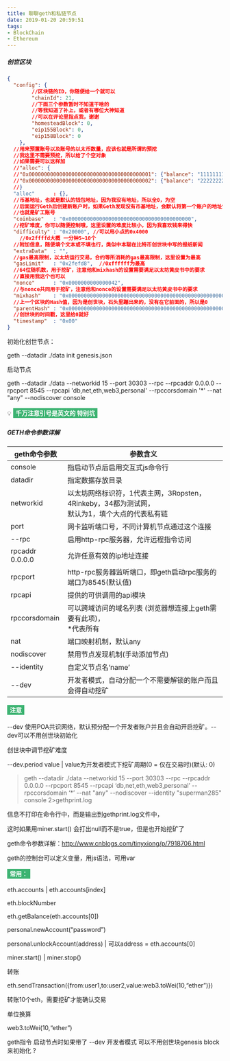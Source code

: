 ```yaml
---
title: 聊聊geth和私链节点
date: 2019-01-20 20:59:51
tags:
- BlockChain
- Ethereum
---
```


##### 创世区块

```json
{
  "config": {
        //区块链的ID，你随便给一个就可以
        "chainId": 21,
        //下面三个参数暂时不知道干啥的
        //等我知道了补上，或者有哪位大神知道
        //可以在评论里指点我，谢谢
        "homesteadBlock": 0,
        "eip155Block": 0,
        "eip158Block": 0
    },
  //用来预置账号以及账号的以太币数量，应该也就是所谓的预挖
  //我这里不需要预挖，所以给了个空对象
  //如果需要可以这样加
  //"alloc": {
  //"0x0000000000000000000000000000000000000001": {"balance": "111111111"},
  //"0x0000000000000000000000000000000000000002": {"balance": "222222222"}
  //}
  "alloc"      : {},
  //币基地址，也就是默认的钱包地址，因为我没有地址，所以全0，为空
  //后面运行Geth后创建新账户时，如果Geth发现没有币基地址，会默认将第一个账户的地址设置为币基地址
  //也就是矿工账号
  "coinbase"   : "0x0000000000000000000000000000000000000000",
  //挖矿难度，你可以随便控制哦，这里设置的难度比较小，因为我喜欢钱来得快
  "difficulty" : "0x20000", //可以用小点的0x4000
    //0x2ffffd大概 一分钟5~10个
  //附加信息，随便填个文本或不填也行，类似中本聪在比特币创世块中写的报纸新闻
  "extraData"  : "",
  //gas最高限制，以太坊运行交易，合约等所消耗的gas最高限制，这里设置为最高
  "gasLimit"   : "0x2fefd8",  //0xffffff为最高
  //64位随机数，用于挖矿，注意他和mixhash的设置需要满足以太坊黄皮书中的要求
  //直接用我这个也可以
  "nonce"      : "0x0000000000000042",
  //与nonce共同用于挖矿，注意他和nonce的设置需要满足以太坊黄皮书中的要求
  "mixhash"    : "0x0000000000000000000000000000000000000000000000000000000000000000",
  //上一个区块的Hash值，因为是创世块，石头里蹦出来的，没有在它前面的，所以是0
  "parentHash" : "0x0000000000000000000000000000000000000000000000000000000000000000",
  //创世块的时间戳，这里给0就好
  "timestamp"  : "0x00"
}
```



初始化创世节点：

geth --datadir ./data init genesis.json



启动节点

geth --datadir ./data --networkid 15 --port 30303 --rpc --rpcaddr 0.0.0.0 --rpcport 8545 --rpcapi 'db,net,eth,web3,personal' --rpccorsdomain '*' --nat "any" --nodiscover console

💡 <font style="color:white;background:mediumseagreen;padding:3px 6px;font-weight:bold;line-height:28px">千万注意引号是英文的 特别坑</font>



##### GETH命令参数详解

| geth命令参数    | 参数含义                                                     |
| --------------- | ------------------------------------------------------------ |
| console         | 指启动节点后启用交互式js命令行                               |
| datadir         | 指定数据存放目录                                             |
| networkid       | 以太坊网络标识符，1代表主网，3Ropsten，4Rinkeby，34都为测试网，<br />默认为1，填个大点的代表私有链 |
| port            | 网卡监听端口号，不同计算机节点通过这个连接                   |
| --rpc           | 启用http-rpc服务器，允许远程指令访问                         |
| rpcaddr 0.0.0.0 | 允许任意有效的ip地址连接                                     |
| rpcport         | http-rpc服务器监听端口，即geth启动rpc服务的端口为8545(默认值) |
| rpcapi          | 提供的可供调用的api模块                                      |
| rpccorsdomain   | 可以跨域访问的域名列表 (浏览器想连接上geth需要有此项)，<br />*代表所有 |
| nat             | 端口映射机制，默认any                                        |
| nodiscover      | 禁用节点发现机制(手动添加节点)                               |
| --identity      | 自定义节点名‘name’                                           |
| --dev           | 开发者模式，自动分配一个不需要解锁的账户而且会得自动挖矿     |



<font style="color:white;background:mediumseagreen;padding:3px 6px;font-weight:bold;line-height:28px">注意</font>

--dev 使用POA共识网络，默认预分配一个开发者账户并且会自动开启挖矿。--dev可以不用创世块初始化

创世块中调节挖矿难度

--dev.period value | value为开发者模式下挖矿周期(0 = 仅在交易时)(默认: 0)



> geth --datadir ./data --networkid 15 --port 30303 --rpc --rpcaddr 0.0.0.0 --rpcport 8545 --rpcapi ‘db,net,eth,web3,personal’ --rpccorsdomain ‘*’ --nat "any" --nodiscover --identity "superman285" console 2>gethprint.log

信息不打印在命令行中，而是输出到gethprint.log文件中，

这时如果用miner.start() 会打出null而不是true，但是也开始挖矿了



geth命令参数详解：http://www.cnblogs.com/tinyxiong/p/7918706.html



geth的控制台可以定义变量，用js语法，可用var



<font style="color:white;background:mediumseagreen;padding:3px 6px;font-weight:bold;line-height:28px">常用：</font>

eth.accounts | eth.accounts[index]

eth.blockNumber

eth.getBalance(eth.accounts[0])

personal.newAccount(“password”)

personal.unlockAccount(address) | 可以address = eth.accounts[0]

miner.start() | miner.stop()



转账

eth.sendTransaction({from:user1,to:user2,value:web3.toWei(10,“ether”)})

转账10个eth，需要挖矿才能确认交易

单位换算

web3.toWei(10,“ether”)



geth指令 启动节点时如果带了 --dev 开发者模式 可以不用创世块genesis block来初始化 ?